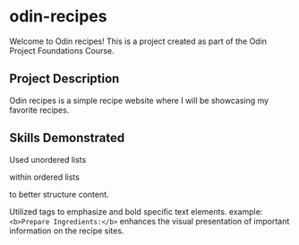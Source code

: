 # odin-recipes
Welcome to Odin recipes! This is a project created as part of the Odin Project Foundations Course.

## Project Description
Odin recipes is a simple recipe website where I will be showcasing my favorite recipes.


## Skills Demonstrated
 Used unordered lists <ul></ul> within ordered lists <ol></ol> to better structure content.

 Utilized <b></b> tags to emphasize and bold specific text elements.
 example: `<b>Prepare Ingredients:</b>`
 enhances the visual presentation of important information on the recipe sites.
